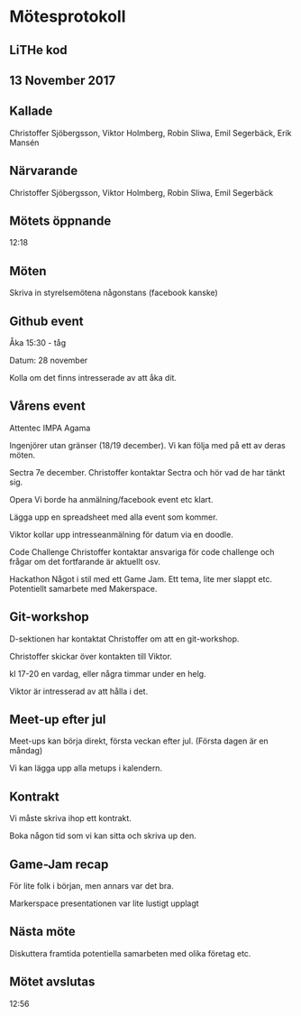 # Mötesprotokoll
## LiTHe kod
## 13 November 2017

## Kallade
Christoffer Sjöbergsson, Viktor Holmberg, Robin Sliwa, Emil Segerbäck, Erik Mansén

## Närvarande
Christoffer Sjöbergsson, Viktor Holmberg, Robin Sliwa, Emil Segerbäck

## Mötets öppnande
12:18

## Möten
Skriva in styrelsemötena någonstans (facebook kanske)

## Github event
Åka 15:30 - tåg

Datum: 28 november

Kolla om det finns intresserade av att åka dit.

## Vårens event
Attentec
IMPA
Agama

Ingenjörer utan gränser (18/19 december). Vi kan följa med på ett av deras möten.

Sectra 7e december.
Christoffer kontaktar Sectra och hör vad de har tänkt sig.

Opera
Vi borde ha anmälning/facebook event etc klart.

Lägga upp en spreadsheet med alla event som kommer.

Viktor kollar upp intresseanmälning för datum via en doodle.

Code Challenge
Christoffer kontaktar ansvariga för code challenge och frågar om det fortfarande är aktuellt osv.

Hackathon
Något i stil med ett Game Jam. Ett tema, lite mer slappt etc. Potentiellt samarbete med Makerspace.

## Git-workshop
D-sektionen har kontaktat Christoffer om att en git-workshop.

Christoffer skickar över kontakten till Viktor.

kl 17-20 en vardag, eller några timmar under en helg.

Viktor är intresserad av att hålla i det.

## Meet-up efter jul
Meet-ups kan börja direkt, första veckan efter jul. (Första dagen är en måndag)

Vi kan lägga upp alla metups i kalendern.

## Kontrakt
Vi måste skriva ihop ett kontrakt.

Boka någon tid som vi kan sitta och skriva up den.

## Game-Jam recap
För lite folk i början, men annars var det bra.

Markerspace presentationen var lite lustigt upplagt

## Nästa möte
Diskuttera framtida potentiella samarbeten med olika företag etc.

## Mötet avslutas
12:56
